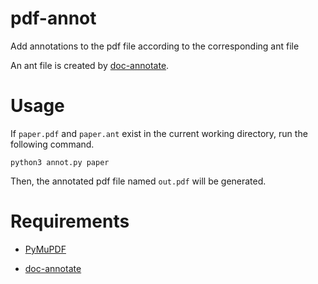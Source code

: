# pdf-annot

Add annotations to the pdf file according to the corresponding ant file

An ant file is created by [doc-annotate](https://lsnl.jp/~ohsaki/software/elisp/doc-annotate.el).

# Usage

If `paper.pdf` and `paper.ant` exist in the current working directory, run the following command.

```shell
python3 annot.py paper
```

Then, the annotated pdf file named `out.pdf` will be generated.

# Requirements

- [PyMuPDF](https://github.com/pymupdf/PyMuPDF)

- [doc-annotate](https://lsnl.jp/~ohsaki/software/elisp/doc-annotate.el)
